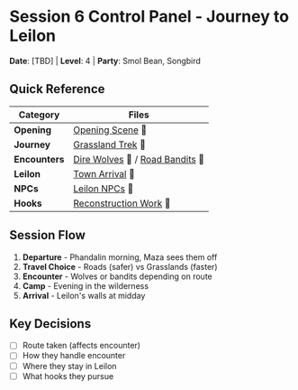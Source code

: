 # Session 6 Control Panel - Journey to Leilon
**Date**: [TBD] | **Level**: 4 | **Party**: Smol Bean, Songbird

## Quick Reference
| Category | Files |
|----------|-------|
| **Opening** | [Opening Scene](./opening-scene.md) 📍 |
| **Journey** | [Grassland Trek](./grassland-trek.md) 📍 |
| **Encounters** | [Dire Wolves](./dire-wolves.md) 📍 / [Road Bandits](./road-bandits.md) 📍 |
| **Leilon** | [Town Arrival](./leilon-arrival.md) 📍 |
| **NPCs** | [Leilon NPCs](../../lore/characters/npc/leilon/) 📍 |
| **Hooks** | [Reconstruction Work](./hooks/reconstruction.md) 📍 |

## Session Flow
1. **Departure** - Phandalin morning, Maza sees them off
2. **Travel Choice** - Roads (safer) vs Grasslands (faster)
3. **Encounter** - Wolves or bandits depending on route
4. **Camp** - Evening in the wilderness
5. **Arrival** - Leilon's walls at midday

## Key Decisions
- [ ] Route taken (affects encounter)
- [ ] How they handle encounter
- [ ] Where they stay in Leilon
- [ ] What hooks they pursue